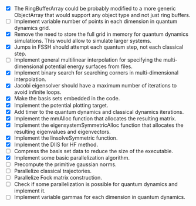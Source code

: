 - [x] The RingBufferArray could be probably modified to a more generic ObjectArray that would support any object type and not just ring buffers.
- [ ] Implement variable number of points in each dimension in quantum dynamics grid.
- [x] Remove the need to store the full grid in memory for quantum dynamics simulations. This would allow to simulate larger systems.
- [x] Jumps in FSSH should attempt each quantum step, not each classical step.
- [ ] Implement general multilinear interpolation for specifying the multi-dimensional potential energy surfaces from files.
- [x] Implement binary search for searching corners in multi-dimensional interpolation.
- [x] Jacobi eigensolver should have a maximum number of iterations to avoid infinite loops.
- [x] Make the basis sets embedded in the code.
- [x] Implement the potential plotting target.
- [x] Add timer to the quantum dynamics and classical dynamics iterations.
- [x] Implement the mmAlloc function that allocates the resulting matrix.
- [x] Implement the eigensystemSymmetricAlloc function that allocates the resulting eigenvalues and eigenvectors.
- [x] Implement the linsolveSymmetric function.
- [x] Implement the DIIS for HF method.
- [ ] Compress the basis set data to reduce the size of the executable.
- [x] Implement some basic parallelization algorithm.
- [ ] Precompute the primitive gaussian norms.
- [ ] Parallelize classical trajectories.
- [ ] Parallelize Fock matrix construction.
- [ ] Check if some parallelization is possible for quantum dynamics and implement it.
- [ ] Implement variable gammas for each dimension in quantum dynamics.
